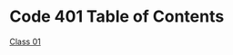 # Code 401 Table of Contents

[Class 01](https://klesnykh.github.io/reading-notes/code-401/class01)
